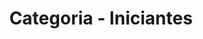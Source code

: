 ---
layout: blog_categories
tag: iniciantes
title: Categoria - Iniciantes
permalink: /categories/iniciantes/
---